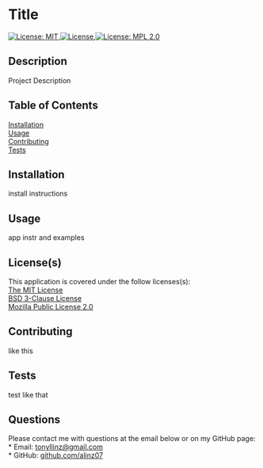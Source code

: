 
  # Title
  [![License: MIT](https://img.shields.io/badge/License-MIT-yellow.svg)](https://opensource.org/licenses/MIT),[![License](https://img.shields.io/badge/License-BSD_3--Clause-blue.svg)](https://opensource.org/licenses/BSD-3-Clause),[![License: MPL 2.0](https://img.shields.io/badge/License-MPL_2.0-brightgreen.svg)](https://opensource.org/licenses/MPL-2.0)

  ## Description
  Project Description

  ## Table of Contents
  [Installation](#installation) <br/>
  [Usage](#usage) <br/>
  [Contributing](#contributing) <br/>
  [Tests](#tests) <br/>
  
  ## Installation
  install instructions

  ## Usage
  app instr and examples

  
  ## License(s)
  
  This application is covered under the follow licenses(s):<br/>
  [The MIT License](https://opensource.org/licenses/MIT)<br/>[BSD 3-Clause License](https://opensource.org/licenses/BSD-3-Clause)<br/>[Mozilla Public License 2.0](https://opensource.org/licenses/MPL-2.0)<br/>
  
  

  ## Contributing
  like this

  ## Tests
  test like that

  ## Questions
  Please contact me with questions at the email below or on my GitHub page:<br/>
    * Email: tonyllinz@gmail.com <br/>
    * GitHub: [github.com/alinz07](https://github.com/alinz07)
